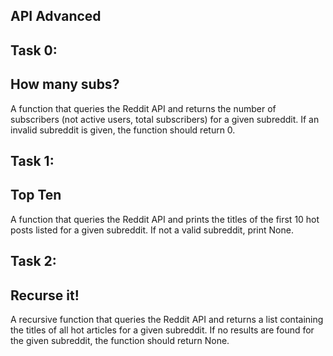 ## API Advanced

## Task 0:
## How many subs?
A function that queries the Reddit API and returns the number of subscribers (not active users, total subscribers) for a given subreddit. If an invalid subreddit is given, the function should return 0.

## Task 1:
## Top Ten
A function that queries the Reddit API and prints the titles of the first 10 hot posts listed for a given subreddit. If not a valid subreddit, print None.

## Task 2:
## Recurse it!
A recursive function that queries the Reddit API and returns a list containing the titles of all hot articles for a given subreddit. If no results are found for the given subreddit, the function should return None.
